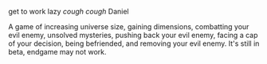 get to work lazy _cough cough_ Daniel

A game of increasing universe size, gaining dimensions, combatting your evil enemy, unsolved mysteries, pushing back your evil enemy, facing a cap of your decision, being befriended, and removing your evil enemy. It's still in beta, endgame may not work.
